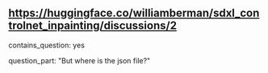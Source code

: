 ## https://huggingface.co/williamberman/sdxl_controlnet_inpainting/discussions/2

contains_question: yes

question_part: "But where is the json file?"